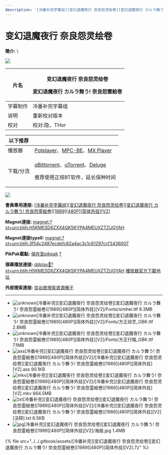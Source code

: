 ```yaml
---
description: '[冷番补完字幕组][变幻退魔夜行 奈良怨灵绘卷][変幻退魔夜行 カルラ舞う! 奈良怨霊絵巻][1989][480P][简体外挂][V2]'
---
```


# 变幻退魔夜行 奈良怨灵绘卷



**簡介:** \


&#x20;  ![](https://s1.ax1x.com/2018/08/04/PBINKx.jpg)

&#x20;

| 片名   | <p>变幻退魔夜行 奈良怨灵绘卷</p><p>変幻退魔夜行 カルラ舞う! 奈良怨霊絵巻</p> |
| ---- | ----------------------------------------------- |
| 字幕制作 | 冷番补完字幕组                                         |
| 说明   | 重新校对版本                                          |
| 校对   | 校对:隐，THor                                       |

&#x20;

| 以下推荐  |                                                                                                                                                                                                                                              |
| ----- | -------------------------------------------------------------------------------------------------------------------------------------------------------------------------------------------------------------------------------------------- |
| 播放器   | [Potplayer](https://potplayer.daum.net/)、[MPC-BE](https://sourceforge.net/projects/mpcbe/)、[MX Player](https://www.lanzous.com/b688551)                                                                                                      |
| 下载/分流 | <p><a href="https://github.com/c0re100/qBittorrent-Enhanced-Edition/releases">qBittorrent</a>、<a href="https://hungryxhz.lanzouu.com/iUAtd058gd4h">uTorrent</a>、<a href="https://deluge-torrent.org/">Deluge</a></p><p>推荐使用正规BT软件，延长保种时间</p> |

&#x20;

![](https://s1.ax1x.com/2022/05/13/Oy8ZGT.jpg)

**會員專用連接:** [\[冷番补完字幕组\]\[变幻退魔夜行 奈良怨灵绘卷\]\[変幻退魔夜行 カルラ舞う! 奈良怨霊絵巻\]\[1989\]\[480P\]\[简体外挂\]\[V2\]](https://dl.dmhy.org/2022/10/25/3f54c2487ecdefc82a4ac3c1c61297ccf3436007.torrent)

**Magnet連接:** [magnet:?xt=urn:btih:H5KMESD6ZXX4QKSKYPA4MEUXZTZUGYAH](https://magnet/?xt=urn:btih:H5KMESD6ZXX4QKSKYPA4MEUXZTZUGYAH\&dn=\&tr=http%3A%2F%2F104.143.10.186%3A8000%2Fannounce\&tr=udp%3A%2F%2F104.143.10.186%3A8000%2Fannounce\&tr=http%3A%2F%2Ftracker.openbittorrent.com%3A80%2Fannounce\&tr=http%3A%2F%2Ftracker3.itzmx.com%3A6961%2Fannounce\&tr=http%3A%2F%2Ftracker4.itzmx.com%3A2710%2Fannounce\&tr=http%3A%2F%2Ftracker.publicbt.com%3A80%2Fannounce\&tr=http%3A%2F%2Ftracker.prq.to%2Fannounce\&tr=http%3A%2F%2Fopen.acgtracker.com%3A1096%2Fannounce\&tr=https%3A%2F%2Ft-115.rhcloud.com%2Fonly\_for\_ylbud\&tr=http%3A%2F%2Ftracker1.itzmx.com%3A8080%2Fannounce\&tr=http%3A%2F%2Ftracker2.itzmx.com%3A6961%2Fannounce\&tr=udp%3A%2F%2Ftracker1.itzmx.com%3A8080%2Fannounce\&tr=udp%3A%2F%2Ftracker2.itzmx.com%3A6961%2Fannounce\&tr=udp%3A%2F%2Ftracker3.itzmx.com%3A6961%2Fannounce\&tr=udp%3A%2F%2Ftracker4.itzmx.com%3A2710%2Fannounce\&tr=http%3A%2F%2Fnyaa.tracker.wf%3A7777%2Fannounce)

**Magnet連接typeII:** [magnet:?xt=urn:btih:3f54c2487ecdefc82a4ac3c1c61297ccf3436007](https://magnet/?xt=urn:btih:3f54c2487ecdefc82a4ac3c1c61297ccf3436007)

**PikPak載點:** [保存至pikpak](https://drive.mypikpak.com/landing?\_\_add\_url=magnet:?xt=urn:btih:3f54c2487ecdefc82a4ac3c1c61297ccf3436007&\_\_source=dmhy&\_\_campaign=detail\&login=oauth) [?](https://www.mypikpak.com/)

**彈幕播放連接:** [ddplay:magnet:?xt=urn:btih:H5KMESD6ZXX4QKSKYPA4MEUXZTZUGYAH](ddplay:magnet:?xt=urn:btih:H5KMESD6ZXX4QKSKYPA4MEUXZTZUGYAH\&dn=\&tr=http%3A%2F%2F104.143.10.186%3A8000%2Fannounce\&tr=udp%3A%2F%2F104.143.10.186%3A8000%2Fannounce\&tr=http%3A%2F%2Ftracker.openbittorrent.com%3A80%2Fannounce\&tr=http%3A%2F%2Ftracker3.itzmx.com%3A6961%2Fannounce\&tr=http%3A%2F%2Ftracker4.itzmx.com%3A2710%2Fannounce\&tr=http%3A%2F%2Ftracker.publicbt.com%3A80%2Fannounce\&tr=http%3A%2F%2Ftracker.prq.to%2Fannounce\&tr=http%3A%2F%2Fopen.acgtracker.com%3A1096%2Fannounce\&tr=https%3A%2F%2Ft-115.rhcloud.com%2Fonly\_for\_ylbud\&tr=http%3A%2F%2Ftracker1.itzmx.com%3A8080%2Fannounce\&tr=http%3A%2F%2Ftracker2.itzmx.com%3A6961%2Fannounce\&tr=udp%3A%2F%2Ftracker1.itzmx.com%3A8080%2Fannounce\&tr=udp%3A%2F%2Ftracker2.itzmx.com%3A6961%2Fannounce\&tr=udp%3A%2F%2Ftracker3.itzmx.com%3A6961%2Fannounce\&tr=udp%3A%2F%2Ftracker4.itzmx.com%3A2710%2Fannounce\&tr=http%3A%2F%2Fnyaa.tracker.wf%3A7777%2Fannounce) [播放器官方下載地址](http://www.dandanplay.com/?from=dmhy)

**外部搜索連接:** [從谷歌搜索資源種子](https://www.google.com/search?oe=utf-8\&q=3f54c2487ecdefc82a4ac3c1c61297ccf3436007)

***

* ![unknown](https://share.dmhy.org/images/icon/unknown.gif)\[冷番补完]\[变幻退魔夜行 奈良怨灵绘卷]\[変幻退魔夜行 カルラ舞う! 奈良怨霊絵巻]\[1989]\[480P]\[简体外挂]\[V2]/Fonts/simhei.ttf 9.3MB
* ![unknown](https://share.dmhy.org/images/icon/unknown.gif)\[冷番补完]\[变幻退魔夜行 奈良怨灵绘卷]\[変幻退魔夜行 カルラ舞う! 奈良怨霊絵巻]\[1989]\[480P]\[简体外挂]\[V2]/Fonts/方正综艺\_GBK.ttf 2.8MB
* ![unknown](https://share.dmhy.org/images/icon/unknown.gif)\[冷番补完]\[变幻退魔夜行 奈良怨灵绘卷]\[変幻退魔夜行 カルラ舞う! 奈良怨霊絵巻]\[1989]\[480P]\[简体外挂]\[V2]/Fonts/方正行楷\_GBK.ttf 7.1MB
* ![ass](https://share.dmhy.org/images/icon/ass.gif)\[冷番补完]\[变幻退魔夜行 奈良怨灵绘卷]\[変幻退魔夜行 カルラ舞う! 奈良怨霊絵巻]\[1989]\[480P]\[简体外挂]\[V2]/\[冷番补完]\[变幻退魔夜行 奈良怨灵绘卷]\[変幻退魔夜行 カルラ舞う! 奈良怨霊絵巻]\[1989]\[480P]\[简体外挂]\[V2].ass 90.1KB
* ![mkv](https://share.dmhy.org/images/icon/mkv.gif)\[冷番补完]\[变幻退魔夜行 奈良怨灵绘卷]\[変幻退魔夜行 カルラ舞う! 奈良怨霊絵巻]\[1989]\[480P]\[简体外挂]\[V2]/\[冷番补完]\[变幻退魔夜行 奈良怨灵绘卷]\[変幻退魔夜行 カルラ舞う! 奈良怨霊絵巻]\[1989]\[480P]\[简体外挂]\[V2].mkv 664.5MB
* ![txt](https://share.dmhy.org/images/icon/txt.gif)\[冷番补完]\[变幻退魔夜行 奈良怨灵绘卷]\[変幻退魔夜行 カルラ舞う! 奈良怨霊絵巻]\[1989]\[480P]\[简体外挂]\[V2]/\[冷番补完]\[变幻退魔夜行 奈良怨灵绘卷]\[変幻退魔夜行 カルラ舞う! 奈良怨霊絵巻]\[1989]\[480P]\[简体外挂]\[V2]\[注释].txt 6.5KB
* ![jpg](https://share.dmhy.org/images/icon/jpg.gif)\[冷番补完]\[变幻退魔夜行 奈良怨灵绘卷]\[変幻退魔夜行 カルラ舞う! 奈良怨霊絵巻]\[1989]\[480P]\[简体外挂]\[V2]/海报.jpg 1.4MB

{% file src="../../.gitbook/assets/[冷番补完][变幻退魔夜行 奈良怨灵绘卷][変幻退魔夜行 カルラ舞う! 奈良怨霊絵巻][1989][480P][简体外挂][V2].7z" %}
